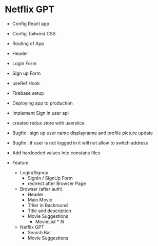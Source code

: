 # Netflix GPT

- Config React app
- Config Tailwind CSS
- Routing of App
- Header
- Login Form
- Sign up Form
- useRef Hook
- Firebase setup
- Deploying app to production
- Implement Sign in user api
- created redux store with userslice
- Bugfix : sign up user name displayname and profile picture update
- Bugfix : if user is not logged in it will not allow to switch address
- Add hardcoded values into constans files

- Feature
  - Login/Signup
    - SignIn / SignUp Form
    - redirect after Browser Page
  - Browser (after auth)
    - Header
    - Main Movie
    - Triler in Backround
    - Title and description
    - Movie Suggestions
      - MovieList \* N
  - Netflix GPT
    - Search Bar
    - Movie Suggestions
